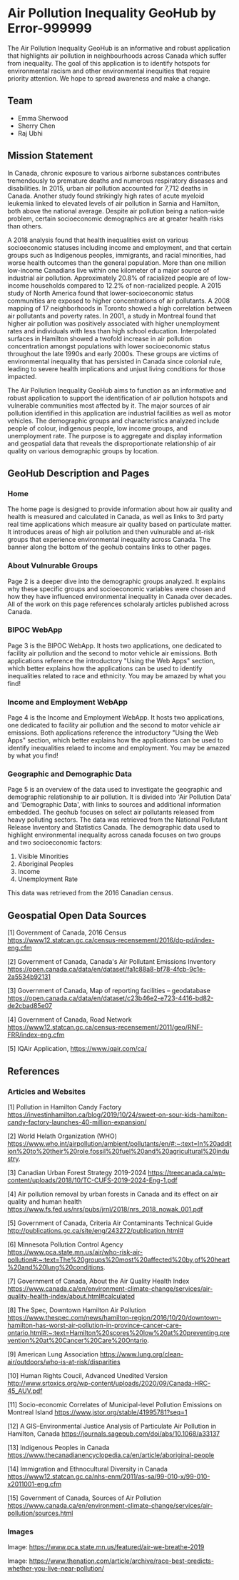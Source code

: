 # Air Pollution Inequality GeoHub by Error-999999

The Air Pollution Inequality GeoHub is an informative and robust application that highlights air pollution in neighbourhoods across Canada which suffer from inequality. The goal of this application is to identify hotspots for environmental racism and other environmental inequities that require priority attention. We hope to spread awareness and make a change.

## Team
* Emma Sherwood 
* Sherry Chen
* Raj Ubhi 

## Mission Statement 
In Canada, chronic exposure to various airborne substances contributes tremendously to premature deaths and numerous respiratory diseases and disabilities. In 2015, urban air pollution accounted for 7,712 deaths in Canada. Another study found strikingly high rates of acute myeloid leukemia linked to elevated levels of air pollution in Sarnia and Hamilton, both above the national average. Despite air pollution being a nation-wide problem, certain socioeconomic demographics are at greater health risks than others.

A 2018 analysis found that health inequalities exist on various socioeconomic statuses including income and employment, and that certain groups such as Indigenous peoples, immigrants, and racial minorities, had worse health outcomes than the general population. More than one million low-income Canadians live within one kilometer of a major source of industrial air pollution. Approximately 20.8% of racialized people are of low-income households compared to 12.2% of non-racialized people. A 2015 study of North America found that lower-socioeconomic status communities are exposed to higher concentrations of air pollutants. A 2008 mapping of 17 neighborhoods in Toronto showed a high correlation between air pollutants and poverty rates. In 2001, a study in Montreal found that higher air pollution was positively associated with higher unemployment rates and individuals with less than high school education. Interpolated surfaces in Hamilton showed a twofold increase in air pollution concentration amongst populations with lower socioeconomic status throughout the late 1990s and early 2000s. These groups are victims of environmental inequality that has persisted in Canada since colonial rule, leading to severe health implications and unjust living conditions for those impacted.

The Air Pollution Inequality GeoHub aims to function as an informative and robust application to support the identification of air pollution hotspots and vulnerable communities most affected by it. The major sources of air pollution identified in this application are industrial facilities as well as motor vehicles. The demographic groups and characteristics analyzed include people of colour, indigenous people, low income groups, and unemployment rate. The purpose is to aggregate and display information and geospatial data that reveals the disproportionate relationship of air quality on various demographic groups by location. 

## GeoHub Description and Pages

### Home
The home page is designed to provide information about how air quality and health is measured and calculated in Canada, as well as links to 3rd party real time applications which measure air quality based on particulate matter. It introduces areas of high air pollution and then vulnurable and at-risk groups that experience environmental inequality across Canada. The banner along the bottom of the geohub contains links to other pages. 

### About Vulnurable Groups
Page 2 is a deeper dive into the demographic groups analyzed. It explains why these specific groups and socioeconomic variables were chosen and how they have influenced environmental inequality in Canada over decades. All of the work on this page references scholaraly articles published across Canada. 

### BIPOC WebApp
Page 3 is the BIPOC WebApp. It hosts two applications, one dedicated to facility air pollution and the second to motor vehicle air emissions. Both applications reference the introductory "Using the Web Apps" section, which better explains how the applications can be used to identify inequalities related to race and ethnicity. You may be amazed by what you find! 

### Income and Employment WebApp
Page 4 is the Income and Employment WebApp. It hosts two applications, one dedicated to facility air pollution and the second to motor vehicle air emissions. Both applications reference the introductory "Using the Web Apps" section, which better explains how the applications can be used to identify inequalities relaed to income and employment. You may be amazed by what you find! 

### Geographic and Demographic Data
Page 5 is an overview of the data used to investigate the geographic and demographic relationship to air pollution. It is divided into 'Air Pollution Data' and 'Demographic Data', with links to sources and additional information embedded. The geohub focuses on select air pollutants released from heavy polluting sectors. The data was retrieved from the National Pollutant Release Inventory and Statistics Canada. The demographic data used to highlight environmental inequality across canada focuses on two groups and two socioeconomic factors: 

1. Visible Minorities 
2. Aboriginal Peoples 
3. Income 
4. Unemployment Rate

This data was retrieved from the 2016 Canadian census. 

## Geospatial Open Data Sources

[1] Government of Canada, 2016 Census https://www12.statcan.gc.ca/census-recensement/2016/dp-pd/index-eng.cfm 

[2] Government of Canada, Canada's Air Pollutant Emissions Inventory https://open.canada.ca/data/en/dataset/fa1c88a8-bf78-4fcb-9c1e-2a5534b92131 

[3] Government of Canada, Map of reporting facilities – geodatabase https://open.canada.ca/data/en/dataset/c23b46e2-e723-4416-bd82-de2cbad85e07 

[4] Government of Canada, Road Network https://www12.statcan.gc.ca/census-recensement/2011/geo/RNF-FRR/index-eng.cfm

[5] IQAir Application, https://www.iqair.com/ca/ 

## References

### Articles and Websites 
[1] Pollution in Hamilton Candy Factory https://investinhamilton.ca/blog/2019/10/24/sweet-on-sour-kids-hamilton-candy-factory-launches-40-million-expansion/ 

[2] World Helath Organization (WHO) https://www.who.int/airpollution/ambient/pollutants/en/#:~:text=In%20addition%20to%20their%20role,fossil%20fuel%20and%20agricultural%20industry. 

[3] Canadian Urban Forest Strategy 2019-2024 https://treecanada.ca/wp-content/uploads/2018/10/TC-CUFS-2019-2024-Eng-1.pdf  

[4] Air pollution removal by urban forests in Canada and its effect on air quality
and human health https://www.fs.fed.us/nrs/pubs/jrnl/2018/nrs_2018_nowak_001.pdf  

[5] Government of Canada, Criteria Air Contaminants Technical Guide http://publications.gc.ca/site/eng/243272/publication.html#  

[6] Minnesota Pollution Control Agency https://www.pca.state.mn.us/air/who-risk-air-pollution#:~:text=The%20groups%20most%20affected%20by,of%20heart%20and%20lung%20conditions. 

[7] Government of Canada, About the Air Quality Health Index https://www.canada.ca/en/environment-climate-change/services/air-quality-health-index/about.html#calculated  

[8] The Spec, Downtown Hamilton Air Pollution https://www.thespec.com/news/hamilton-region/2016/10/20/downtown-hamilton-has-worst-air-pollution-in-province-cancer-care-ontario.html#:~:text=Hamilton%20scores%20low%20at%20preventing,prevention%20at%20Cancer%20Care%20Ontario. 

[9] American Lung Association https://www.lung.org/clean-air/outdoors/who-is-at-risk/disparities 

[10] Human Rights Coucil, Advanced Unedited Version http://www.srtoxics.org/wp-content/uploads/2020/09/Canada-HRC-45_AUV.pdf 

[11] Socio-economic Correlates of Municipal-level Pollution Emissions on Montreal Island 
https://www.jstor.org/stable/41995781?seq=1 

[12] A GIS–Environmental Justice Analysis of Particulate Air Pollution in Hamilton, Canada https://journals.sagepub.com/doi/abs/10.1068/a33137 

[13] Indigenous Peoples in Canada https://www.thecanadianencyclopedia.ca/en/article/aboriginal-people 

[14] Immigration and Ethnocultural Diversity in Canada https://www12.statcan.gc.ca/nhs-enm/2011/as-sa/99-010-x/99-010-x2011001-eng.cfm 

[15] Government of Canada, Sources of Air Pollution 
https://www.canada.ca/en/environment-climate-change/services/air-pollution/sources.html 

### Images 
Image: https://www.pca.state.mn.us/featured/air-we-breathe-2019  

Image: https://www.thenation.com/article/archive/race-best-predicts-whether-you-live-near-pollution/ 
